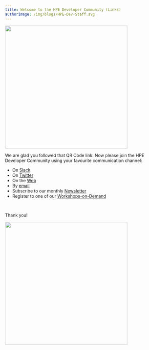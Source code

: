 ```yaml
---
title: Welcome to the HPE Developer Community (Links)
authorimage: /img/blogs/HPE-Dev-Staff.svg
---
```

<img src="https://hpe-developer-portal.s3.amazonaws.com/uploads/media/2020/1/hpedevprogram-qrcode-1584535759606.png" width="400">

We are glad you followed that QR Code link. Now please join the HPE Developer Community using your favourite communication channel:
<br />

* On [Slack](https://slack.hpedev.io)
* On [Twitter](https://twitter.com/HPE_DevCom)
* On the [Web](https://developer.hpe.com)
* By [email](mailto:hpedev@hpe.com) 
* Subscribe to our monthly [Newsletter](https://developer.hpe.com/newsletter-signup) 
* Register to one of our [Workshops-on-Demand](https://hackshack.hpedev.io/workshops)

<br />

Thank you!

<img src="https://hpe-developer-portal.s3.amazonaws.com/uploads/media/2019/5/rsz_1rsz_stack-waving-1557501164196.png" width="400">